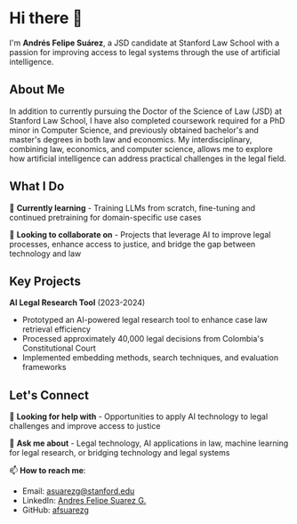 # Hi there 👋

I'm **Andrés Felipe Suárez**, a JSD candidate at Stanford Law School with a passion for improving access to legal systems through the use of artificial intelligence.

## About Me

In addition to currently pursuing the Doctor of the Science of Law (JSD) at Stanford Law School, I have also completed coursework required for a PhD minor in Computer Science, and previously obtained bachelor's and master's degrees in both law and economics. My interdisciplinary, combining law, economics, and computer science, allows me to explore how artificial intelligence can address practical challenges in the legal field.

## What I Do

🌱 **Currently learning** - Training LLMs from scratch, fine-tuning and continued pretraining for domain-specific use cases

👯 **Looking to collaborate on** - Projects that leverage AI to improve legal processes, enhance access to justice, and bridge the gap between technology and law

## Key Projects

**AI Legal Research Tool** (2023-2024)
- Prototyped an AI-powered legal research tool to enhance case law retrieval efficiency
- Processed approximately 40,000 legal decisions from Colombia's Constitutional Court
- Implemented embedding methods, search techniques, and evaluation frameworks

## Let's Connect

🤔 **Looking for help with** - Opportunities to apply AI technology to legal challenges and improve access to justice

💬 **Ask me about** - Legal technology, AI applications in law, machine learning for legal research, or bridging technology and legal systems

📫 **How to reach me**: 
- Email: asuarezg@stanford.edu
- LinkedIn: [Andres Felipe Suarez G.](https://www.linkedin.com/in/andrés-felipe-suárez-g-29601070/)
- GitHub: [afsuarezg](https://github.com/afsuarezg)



